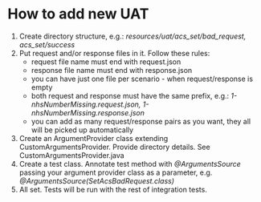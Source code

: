 # How to add new UAT
1. Create directory structure, e.g.: _resources/uat/acs_set/bad_request, acs_set/success_
2. Put request and/or response files in it. Follow these rules:
    - request file name must end with request.json
    - response file name must end with response.json
    - you can have just one file per scenario - when request/response is empty
    - both request and response must have the same prefix, e.g.: _1-nhsNumberMissing.request.json, 1-nhsNumberMissing.response.json_
    - you can add as many request/response pairs as you want, they all will be picked up automatically
3. Create an ArgumentProvider class extending CustomArgumentsProvider. Provide directory details. See CustomArgumentsProvider.java
4. Create a test class. Annotate test method with _@ArgumentsSource_ passing your argument provider class as a parameter, e.g. _@ArgumentsSource(SetAcsBadRequest.class)_
5. All set. Tests will be run with the rest of integration tests.
